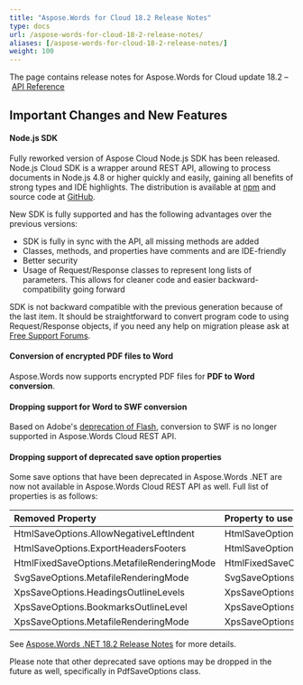 ```yaml
---
title: "Aspose.Words for Cloud 18.2 Release Notes"
type: docs
url: /aspose-words-for-cloud-18-2-release-notes/
aliases: [/aspose-words-for-cloud-18-2-release-notes/]
weight: 100
---
```


The page contains release notes for Aspose.Words for Cloud update 18.2 – [API Reference](https://apireference.aspose.cloud/words/)

## Important Changes and New Features

#### Node.js SDK

Fully reworked version of Aspose Cloud Node.js SDK has been released. Node.js Cloud SDK is a wrapper around REST API, allowing to process documents in Node.js 4.8 or higher quickly and easily, gaining all benefits of strong types and IDE highlights. The distribution is available at [npm](https://www.npmjs.com/package/asposewordscloud) and source code at [GitHub](https://github.com/aspose-words-cloud/aspose-words-cloud-node).

New SDK is fully supported and has the following advantages over the previous versions:

- SDK is fully in sync with the API, all missing methods are added
- Classes, methods, and properties have comments and are IDE-friendly
- Better security
- Usage of Request/Response classes to represent long lists of parameters. This allows for cleaner code and easier backward-compatibility going forward

SDK is not backward compatible with the previous generation because of the last item. It should be straightforward to convert program code to using Request/Response objects, if you need any help on migration please ask at [Free Support Forums](https://forum.aspose.cloud/).

#### Conversion of encrypted PDF files to Word

Aspose.Words now supports encrypted PDF files for **PDF to Word conversion**.

#### Dropping support for Word to SWF conversion

Based on Adobe's [deprecation of Flash](https://theblog.adobe.com/adobe-flash-update/), conversion to SWF is no longer supported in Aspose.Words Cloud REST API.

#### Dropping support of deprecated save option properties

Some save options that have been deprecated in Aspose.Words .NET are now not available in Aspose.Words Cloud REST API as well. Full list of properties is as follows:

|Removed Property|Property to use instead|
| :- | :- |
|HtmlSaveOptions.AllowNegativeLeftIndent|HtmlSaveOptions.AllowNegativeIndent|
|HtmlSaveOptions.ExportHeadersFooters|HtmlSaveOptions.ExportHeadersFootersMode|
|HtmlFixedSaveOptions.MetafileRenderingMode|HtmlFixedSaveOptions.MetafileRenderingOptions.RenderingMode|
|SvgSaveOptions.MetafileRenderingMode|SvgSaveOptions.MetafileRenderingOptions.RenderingMode|
|XpsSaveOptions.HeadingsOutlineLevels|XpsSaveOptions.OutlineOptions.HeadingsOutlineLevels|
|XpsSaveOptions.BookmarksOutlineLevel|XpsSaveOptions.OutlineOptions.DefaultBookmarksOutlineLevel|
|XpsSaveOptions.MetafileRenderingMode|XpsSaveOptions.MetafileRenderingOptions.RenderingMode|
See [Aspose.Words .NET 18.2 Release Notes](https://docs.aspose.com/display/wordsnet/Aspose.Words+for+.NET+18.2+Release+Notes) for more details.

Please note that other deprecated save options may be dropped in the future as well, specifically in PdfSaveOptions class.
